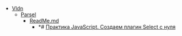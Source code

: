 - <a href = "F:\Node_projects\Node_Way\Education\Vldn\cat.Vldn\dir.Vldn.md">Vldn</a>
    - <a href = "F:\Node_projects\Node_Way\Education\Vldn\Parsel\cat.Parsel\dir.Parsel.md">Parsel</a>
        - <a href = "F:\Node_projects\Node_Way\Education\Vldn\Parsel\ReadMe.md">ReadMe.md</a>
            - *# [Практика JavaScript. Создаем плагин Select с нуля](https://www.youtube.com/watch?v=35va4OY7Y1c&t=268s&ab_channel=%D0%92%D0%BB%D0%B0%D0%B4%D0%B8%D0%BB%D0%B5%D0%BD%D0%9C%D0%B8%D0%BD%D0%B8%D0%BD)
    
